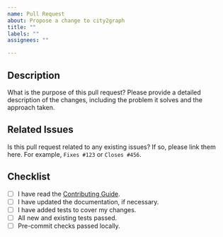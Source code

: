 ```yaml
---
name: Pull Request
about: Propose a change to city2graph
title: ""
labels: ""
assignees: ""

---
```


## Description

What is the purpose of this pull request? Please provide a detailed description of the changes, including the problem it solves and the approach taken.

## Related Issues

Is this pull request related to any existing issues? If so, please link them here. For example, `Fixes #123` or `Closes #456`.

## Checklist

- [ ] I have read the [Contributing Guide](https.city2graph.net/contributing.html).
- [ ] I have updated the documentation, if necessary.
- [ ] I have added tests to cover my changes.
- [ ] All new and existing tests passed.
- [ ] Pre-commit checks passed locally.
